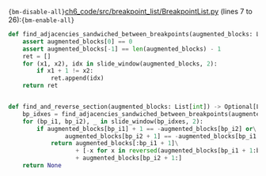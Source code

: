 `{bm-disable-all}`[ch6_code/src/breakpoint_list/BreakpointList.py](ch6_code/src/breakpoint_list/BreakpointList.py) (lines 7 to 26):`{bm-enable-all}`

```python
def find_adjacencies_sandwiched_between_breakpoints(augmented_blocks: List[int]) -> List[int]:
    assert augmented_blocks[0] == 0
    assert augmented_blocks[-1] == len(augmented_blocks) - 1
    ret = []
    for (x1, x2), idx in slide_window(augmented_blocks, 2):
        if x1 + 1 != x2:
            ret.append(idx)
    return ret


def find_and_reverse_section(augmented_blocks: List[int]) -> Optional[List[int]]:
    bp_idxes = find_adjacencies_sandwiched_between_breakpoints(augmented_blocks)
    for (bp_i1, bp_i2), _ in slide_window(bp_idxes, 2):
        if augmented_blocks[bp_i1] + 1 == -augmented_blocks[bp_i2] or\
                augmented_blocks[bp_i2 + 1] == -augmented_blocks[bp_i1 + 1] + 1:
            return augmented_blocks[:bp_i1 + 1]\
                   + [-x for x in reversed(augmented_blocks[bp_i1 + 1:bp_i2 + 1])]\
                   + augmented_blocks[bp_i2 + 1:]
    return None
```
